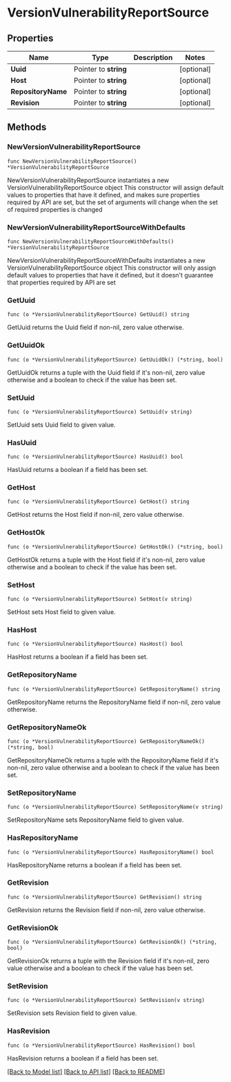 # VersionVulnerabilityReportSource

## Properties

Name | Type | Description | Notes
------------ | ------------- | ------------- | -------------
**Uuid** | Pointer to **string** |  | [optional] 
**Host** | Pointer to **string** |  | [optional] 
**RepositoryName** | Pointer to **string** |  | [optional] 
**Revision** | Pointer to **string** |  | [optional] 

## Methods

### NewVersionVulnerabilityReportSource

`func NewVersionVulnerabilityReportSource() *VersionVulnerabilityReportSource`

NewVersionVulnerabilityReportSource instantiates a new VersionVulnerabilityReportSource object
This constructor will assign default values to properties that have it defined,
and makes sure properties required by API are set, but the set of arguments
will change when the set of required properties is changed

### NewVersionVulnerabilityReportSourceWithDefaults

`func NewVersionVulnerabilityReportSourceWithDefaults() *VersionVulnerabilityReportSource`

NewVersionVulnerabilityReportSourceWithDefaults instantiates a new VersionVulnerabilityReportSource object
This constructor will only assign default values to properties that have it defined,
but it doesn't guarantee that properties required by API are set

### GetUuid

`func (o *VersionVulnerabilityReportSource) GetUuid() string`

GetUuid returns the Uuid field if non-nil, zero value otherwise.

### GetUuidOk

`func (o *VersionVulnerabilityReportSource) GetUuidOk() (*string, bool)`

GetUuidOk returns a tuple with the Uuid field if it's non-nil, zero value otherwise
and a boolean to check if the value has been set.

### SetUuid

`func (o *VersionVulnerabilityReportSource) SetUuid(v string)`

SetUuid sets Uuid field to given value.

### HasUuid

`func (o *VersionVulnerabilityReportSource) HasUuid() bool`

HasUuid returns a boolean if a field has been set.

### GetHost

`func (o *VersionVulnerabilityReportSource) GetHost() string`

GetHost returns the Host field if non-nil, zero value otherwise.

### GetHostOk

`func (o *VersionVulnerabilityReportSource) GetHostOk() (*string, bool)`

GetHostOk returns a tuple with the Host field if it's non-nil, zero value otherwise
and a boolean to check if the value has been set.

### SetHost

`func (o *VersionVulnerabilityReportSource) SetHost(v string)`

SetHost sets Host field to given value.

### HasHost

`func (o *VersionVulnerabilityReportSource) HasHost() bool`

HasHost returns a boolean if a field has been set.

### GetRepositoryName

`func (o *VersionVulnerabilityReportSource) GetRepositoryName() string`

GetRepositoryName returns the RepositoryName field if non-nil, zero value otherwise.

### GetRepositoryNameOk

`func (o *VersionVulnerabilityReportSource) GetRepositoryNameOk() (*string, bool)`

GetRepositoryNameOk returns a tuple with the RepositoryName field if it's non-nil, zero value otherwise
and a boolean to check if the value has been set.

### SetRepositoryName

`func (o *VersionVulnerabilityReportSource) SetRepositoryName(v string)`

SetRepositoryName sets RepositoryName field to given value.

### HasRepositoryName

`func (o *VersionVulnerabilityReportSource) HasRepositoryName() bool`

HasRepositoryName returns a boolean if a field has been set.

### GetRevision

`func (o *VersionVulnerabilityReportSource) GetRevision() string`

GetRevision returns the Revision field if non-nil, zero value otherwise.

### GetRevisionOk

`func (o *VersionVulnerabilityReportSource) GetRevisionOk() (*string, bool)`

GetRevisionOk returns a tuple with the Revision field if it's non-nil, zero value otherwise
and a boolean to check if the value has been set.

### SetRevision

`func (o *VersionVulnerabilityReportSource) SetRevision(v string)`

SetRevision sets Revision field to given value.

### HasRevision

`func (o *VersionVulnerabilityReportSource) HasRevision() bool`

HasRevision returns a boolean if a field has been set.


[[Back to Model list]](../README.md#documentation-for-models) [[Back to API list]](../README.md#documentation-for-api-endpoints) [[Back to README]](../README.md)


